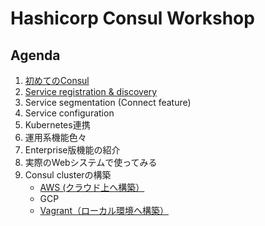 # Hashicorp Consul Workshop

## Agenda

1. [初めてのConsul](contents/hello-consul.md)
1. [Service registration & discovery](contens/srd.md)
1. Service segmentation (Connect feature)
1. Service configuration
1. Kubernetes連携
1. 運用系機能色々
1. Enterprise版機能の紹介
1. 実際のWebシステムで使ってみる
1. Consul clusterの構築
	* [AWS (クラウド上へ構築）](assets/cluster_setup/aws/README.md)
	* GCP
	* [Vagrant（ローカル環境へ構築）](assets/cluster_setup/vagrant/README.md)
